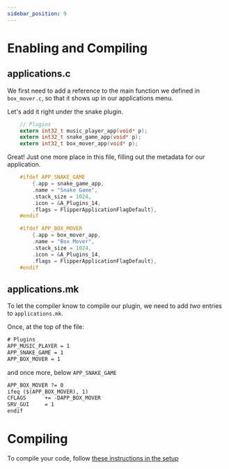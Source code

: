```yaml
---
sidebar_position: 9
---
```


# Enabling and Compiling


## applications.c

We first need to add a reference to the main function we defined in `box_mover.c`, so that it shows up in our applications menu.

Let's add it right under the snake plugin.
```c title="/applications/applications.c"
    // Plugins
    extern int32_t music_player_app(void* p);
    extern int32_t snake_game_app(void* p);
    extern int32_t box_mover_app(void* p);
```

Great! Just one more place in this file, filling out the metadata for our application.


```c title="/applications/applications.c"
    #ifdef APP_SNAKE_GAME
        {.app = snake_game_app,
        .name = "Snake Game",
        .stack_size = 1024,
        .icon = &A_Plugins_14,
        .flags = FlipperApplicationFlagDefault},
    #endif

    #ifdef APP_BOX_MOVER
        {.app = box_mover_app, 
        .name = "Box Mover", 
        .stack_size = 1024, 
        .icon = &A_Plugins_14,
        .flags = FlipperApplicationFlagDefault},
    #endif
```


## applications.mk

To let the compiler know to compile our plugin, we need to add *two* entries to `applications.mk`.

Once, at the top of the file:
```txt title="/applications/applications.mk"
# Plugins
APP_MUSIC_PLAYER = 1
APP_SNAKE_GAME = 1
APP_BOX_MOVER = 1
```

and once more, below `APP_SNAKE_GAME`
```txt title="/applications/applications.mk"
APP_BOX_MOVER ?= 0
ifeq ($(APP_BOX_MOVER), 1)
CFLAGS		+= -DAPP_BOX_MOVER
SRV_GUI		= 1
endif
```

# Compiling

To compile your code, follow [these instructions in the setup](/docs/environment-setup/compiling)